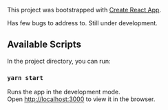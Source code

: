 This project was bootstrapped with [Create React App](https://github.com/facebook/create-react-app).

Has few bugs to address to. Still under development.

## Available Scripts

In the project directory, you can run:

### `yarn start`

Runs the app in the development mode.<br />
Open [http://localhost:3000](http://localhost:3000) to view it in the browser.

